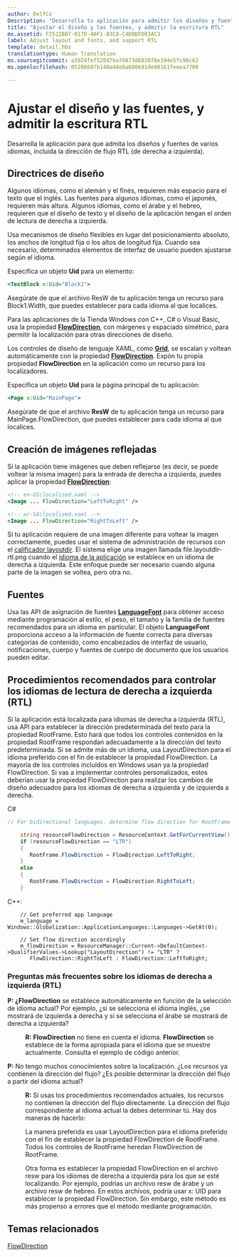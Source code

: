 ```yaml
---
author: DelfCo
Description: "Desarrolla tu aplicación para admitir los diseños y fuentes de varios idiomas, incluida la dirección de flujo de derecha a izquierda."
title: "Ajustar el diseño y las fuentes, y admitir la escritura RTL"
ms.assetid: F2522B07-017D-40F1-B3C8-C4D0DFD03AC3
label: Adjust layout and fonts, and support RTL
template: detail.hbs
translationtype: Human Translation
ms.sourcegitcommit: a3924fef520d7ba70873d6838f8e194e5fc96c62
ms.openlocfilehash: 05208607b148a48e8a680691de90161feeea7700

---
```


# <a name="adjust-layout-and-fonts-and-support-rtl"></a>Ajustar el diseño y las fuentes, y admitir la escritura RTL
<link rel="stylesheet" href="https://az835927.vo.msecnd.net/sites/uwp/Resources/css/custom.css">

Desarrolla la aplicación para que admita los diseños y fuentes de varios idiomas, incluida la dirección de flujo RTL (de derecha a izquierda).

## <a name="layout-guidelines"></a>Directrices de diseño


Algunos idiomas, como el alemán y el finés, requieren más espacio para el texto que el inglés. Las fuentes para algunos idiomas, como el japonés, requieren más altura. Algunos idiomas, como el árabe y el hebreo, requieren que el diseño de texto y el diseño de la aplicación tengan el orden de lectura de derecha a izquierda.

Usa mecanismos de diseño flexibles en lugar del posicionamiento absoluto, los anchos de longitud fija o los altos de longitud fija. Cuando sea necesario, determinados elementos de interfaz de usuario pueden ajustarse según el idioma.

Especifica un objeto **Uid** para un elemento:

```XML
<TextBlock x:Uid="Block1">
```

Asegúrate de que el archivo ResW de tu aplicación tenga un recurso para Block1.Width, que puedes establecer para cada idioma al que localices.

Para las aplicaciones de la Tienda Windows con C++, C\# o Visual Basic, usa la propiedad [**FlowDirection**](https://msdn.microsoft.com/library/windows/apps/br208716), con márgenes y espaciado simétrico, para permitir la localización para otras direcciones de diseño.

Los controles de diseño de lenguaje XAML, como [**Grid**](https://msdn.microsoft.com/library/windows/apps/br242704), se escalan y voltean automáticamente con la propiedad [**FlowDirection**](https://msdn.microsoft.com/library/windows/apps/br208716). Expón tu propia propiedad **FlowDirection** en la aplicación como un recurso para los localizadores.

Especifica un objeto **Uid** para la página principal de tu aplicación:

```XML
<Page x:Uid="MainPage">
```

Asegúrate de que el archivo **ResW** de tu aplicación tenga un recurso para MainPage.FlowDirection, que puedes establecer para cada idioma al que localices.


## <a name="mirroring-images"></a>Creación de imágenes reflejadas

Si la aplicación tiene imágenes que deben reflejarse (es decir, se puede voltear la misma imagen) para la entrada de derecha a izquierda, puedes aplicar la propiedad [**FlowDirection**](https://msdn.microsoft.com/library/windows/apps/br208716):

```XML
<!-- en-US\localized.xaml -->
<Image ... FlowDirection="LeftToRight" />

<!-- ar-SA\localized.xaml -->
<Image ... FlowDirection="RightToLeft" />
```


Si tu aplicación requiere de una imagen diferente para voltear la imagen correctamente, puedes usar el sistema de administración de recursos con el [calificador layoutdir](https://msdn.microsoft.com/library/windows/apps/xaml/hh965324). El sistema elige una imagen llamada file.layoutdir-rtl.png cuando el [idioma de la aplicación](manage-language-and-region.md) se establece en un idioma de derecha a izquierda. Este enfoque puede ser necesario cuando alguna parte de la imagen se voltea, pero otra no.

## <a name="fonts"></a>Fuentes

Usa las API de asignación de fuentes [**LanguageFont**](https://msdn.microsoft.com/library/windows/apps/br206864) para obtener acceso mediante programación al estilo, el peso, el tamaño y la familia de fuentes recomendados para un idioma en particular. El objeto **LanguageFont** proporciona acceso a la información de fuente correcta para diversas categorías de contenido, como encabezados de interfaz de usuario, notificaciones, cuerpo y fuentes de cuerpo de documento que los usuarios pueden editar.

## <a name="best-practices-for-handling-right-to-left-rtl-languages"></a>Procedimientos recomendados para controlar los idiomas de lectura de derecha a izquierda (RTL)

Si la aplicación está localizada para idiomas de derecha a izquierda (RTL), usa API para establecer la dirección predeterminada del texto para la propiedad RootFrame. Esto hará que todos los controles contenidos en la propiedad RootFrame respondan adecuadamente a la dirección del texto predeterminada.  Si se admite más de un idioma, usa LayoutDirection para el idioma preferido con el fin de establecer la propiedad FlowDirection. La mayoría de los controles incluidos en Windows usan ya la propiedad FlowDirection. Si vas a implementar controles personalizados, estos deberían usar la propiedad FlowDirection para realizar los cambios de diseño adecuados para los idiomas de derecha a izquierda y de izquierda a derecha.

C#
```csharp    
// For bidirectional languages, determine flow direction for RootFrame and all derived UI.

    string resourceFlowDirection = ResourceContext.GetForCurrentView().QualifierValues["LayoutDirection"];
    if (resourceFlowDirection == "LTR")
    {
       RootFrame.FlowDirection = FlowDirection.LeftToRight;
    }
    else
    {
       RootFrame.FlowDirection = FlowDirection.RightToLeft;
    }
```

C++:
```
    // Get preferred app language
    m_language = Windows::Globalization::ApplicationLanguages::Languages->GetAt(0);
     
    // Set flow direction accordingly
    m_flowDirection = ResourceManager::Current->DefaultContext->QualifierValues->Lookup("LayoutDirection") != "LTR" ? 
       FlowDirection::RightToLeft : FlowDirection::LeftToRight;
```


### <a name="rtl-faq"></a>Preguntas más frecuentes sobre los idiomas de derecha a izquierda (RTL) 

<dl>
  <dt> <p><b>P: ¿</b><b>FlowDirection</b> se establece automáticamente en función de la selección de idioma actual? Por ejemplo, ¿si se selecciona el idioma inglés, ¿se mostrará de izquierda a derecha y si se selecciona el árabe se mostrará de derecha a izquierda?</p></dt>

  <dd><p><b>R:</b> <b>FlowDirection</b> no tiene en cuenta el idioma. <b>FlowDirection</b> se establece de la forma apropiada para el idioma que se muestre actualmente. Consulta el ejemplo de código anterior.</p></dd> 

  <dt> <p><b>P:</b> No tengo muchos conocimientos sobre la localización. ¿Los recursos ya contienen la dirección del flujo? ¿Es posible determinar la dirección del flujo a partir del idioma actual?</p></dt>

  <dd> <p><b>R:</b> Si usas los procedimientos recomendados actuales, los recursos no contienen la dirección del flujo directamente. La dirección del flujo correspondiente al idioma actual la debes determinar tú. Hay dos maneras de hacerlo: </p>
   <p>La manera preferida es usar LayoutDirection para el idioma preferido con el fin de establecer la propiedad FlowDirection de RootFrame. Todos los controles de RootFrame heredan FlowDirection de RootFrame.</p>
   <p>Otra forma es establecer la propiedad FlowDirection en el archivo resw para los idiomas de derecha a izquierda para los que se esté localizando. Por ejemplo, podrías un archivo resw de árabe y un archivo resw de hebreo. En estos archivos, podría usar x: UID para establecer la propiedad FlowDirection. Sin embargo, este método es más propenso a errores que el método mediante programación.</p></dd>
</dl>


## <a name="related-topics"></a>Temas relacionados
[FlowDirection](https://msdn.microsoft.com/library/windows/apps/xaml/windows.ui.xaml.frameworkelement.flowdirection.aspx)



<!--HONumber=Dec16_HO2-->


